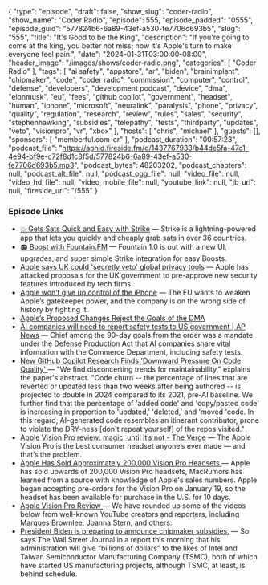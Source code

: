 {
  "type": "episode",
  "draft": false,
  "show_slug": "coder-radio",
  "show_name": "Coder Radio",
  "episode": 555,
  "episode_padded": "0555",
  "episode_guid": "577824b6-6a89-43ef-a530-fe7706d693b5",
  "slug": "555",
  "title": "It's Good to be the King",
  "description": "If you're going to come at the king, you better not miss; now it's Apple's turn to make everyone feel pain.",
  "date": "2024-01-31T03:00:00-08:00",
  "header_image": "/images/shows/coder-radio.png",
  "categories": [
    "Coder Radio"
  ],
  "tags": [
    "ai safety",
    "appstore",
    "ar",
    "biden",
    "brainimplant",
    "chipmaker",
    "code",
    "coder radio",
    "commission",
    "computer",
    "control",
    "defense",
    "developers",
    "development podcast",
    "device",
    "dma",
    "elonmusk",
    "eu",
    "fees",
    "github copilot",
    "government",
    "headset",
    "human",
    "iphone",
    "microsoft",
    "neuralink",
    "paralysis",
    "phone",
    "privacy",
    "quality",
    "regulation",
    "research",
    "review",
    "rules",
    "sales",
    "security",
    "stephenhawking",
    "subsidies",
    "telepathy",
    "tests",
    "thirdparty",
    "updates",
    "veto",
    "visionpro",
    "vr",
    "xbox"
  ],
  "hosts": [
    "chris",
    "michael"
  ],
  "guests": [],
  "sponsors": [
    "memberful.com-cr"
  ],
  "podcast_duration": "00:57:23",
  "podcast_file": "https://aphid.fireside.fm/d/1437767933/b44de5fa-47c1-4e94-bf9e-c72f8d1c8f5d/577824b6-6a89-43ef-a530-fe7706d693b5.mp3",
  "podcast_bytes": 48203202,
  "podcast_chapters": null,
  "podcast_alt_file": null,
  "podcast_ogg_file": null,
  "video_file": null,
  "video_hd_file": null,
  "video_mobile_file": null,
  "youtube_link": null,
  "jb_url": null,
  "fireside_url": "/555"
}


### Episode Links

  * [💥 Gets Sats Quick and Easy with Strike](https://strike.me/ "💥 Gets Sats Quick and Easy with Strike") — Strike is a lightning-powered app that lets you quickly and cheaply grab sats in over 36 countries.
  * [📻 Boost with Fountain.FM](https://www.fountain.fm/ "📻 Boost with Fountain.FM") — Fountain 1.0 is out with a new UI, upgrades, and super simple Strike integration for easy Boosts.
  * [Apple says UK could 'secretly veto' global privacy tools](https://www.bbc.com/news/technology-68128177 "Apple says UK could 'secretly veto' global privacy tools") — Apple has attacked proposals for the UK government to pre-approve new security features introduced by tech firms.
  * [Apple won’t give up control of the iPhone](https://www.theverge.com/2024/1/28/24053622/apple-wont-give-up-iphone-app-store-eu "Apple won’t give up control of the iPhone") — The EU wants to weaken Apple’s gatekeeper power, and the company is on the wrong side of history by fighting it.
  * [Apple’s Proposed Changes Reject the Goals of the DMA](https://newsroom.spotify.com/2024-01-26/apples-proposed-changes-reject-the-goals-of-the-dma/ "Apple’s Proposed Changes Reject the Goals of the DMA")
  * [AI companies will need to report safety tests to US government | AP News](https://apnews.com/article/biden-ai-artificial-intelligence-safe-395591bcde523416db88767fa54f30f5 "AI companies will need to report safety tests to US government | AP News") — Chief among the 90-day goals from the order was a mandate under the Defense Production Act that AI companies share vital information with the Commerce Department, including safety tests.
  * [New GitHub Copilot Research Finds 'Downward Pressure On Code Quality' ](https://developers.slashdot.org/story/24/01/30/153247/new-github-copilot-research-finds-downward-pressure-on-code-quality "New GitHub Copilot Research Finds 'Downward Pressure On Code Quality' ") — "We find disconcerting trends for maintainability," explains the paper's abstract. "Code churn -- the percentage of lines that are reverted or updated less than two weeks after being authored -- is projected to double in 2024 compared to its 2021, pre-AI baseline. We further find that the percentage of 'added code' and 'copy/pasted code' is increasing in proportion to 'updated,' 'deleted,' and 'moved 'code. In this regard, AI-generated code resembles an itinerant contributor, prone to violate the DRY-ness [don't repeat yourself] of the repos visited." 
  * [Apple Vision Pro review: magic, until it’s not - The Verge](https://www.theverge.com/24054862/apple-vision-pro-review-vr-ar-headset-features-price "Apple Vision Pro review: magic, until it’s not - The Verge") — The Apple Vision Pro is the best consumer headset anyone’s ever made — and that’s the problem.
  * [Apple Has Sold Approximately 200,000 Vision Pro Headsets ](https://www.macrumors.com/2024/01/29/apple-vision-pro-headset-sales/ "Apple Has Sold Approximately 200,000 Vision Pro Headsets ") — Apple has sold upwards of 200,000 Vision Pro headsets, MacRumors has learned from a source with knowledge of Apple's sales numbers. Apple began accepting pre-orders for the Vision Pro on January 19, so the headset has been available for purchase in the U.S. for 10 days.
  * [Apple Vision Pro Review ](https://www.macrumors.com/review/apple-vision-pro/ "Apple Vision Pro Review ") — We have rounded up some of the videos below from well-known YouTube creators and reporters, including Marques Brownlee, Joanna Stern, and others.
  * [President Biden is preparing to announce chipmaker subsidies.](https://www.theverge.com/2024/1/27/24052834/president-biden-is-preparing-to-announce-chipmaker-subsidies "President Biden is preparing to announce chipmaker subsidies.") — So says The Wall Street Journal in a report this morning that his administration will give “billions of dollars” to the likes of Intel and Taiwan Semiconductor Manufacturing Company (TSMC), both of which have started US manufacturing projects, although TSMC, at least, is behind schedule.



